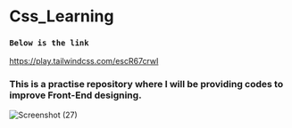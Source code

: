 # Css_Learning
### `Below is the link`
https://play.tailwindcss.com/escR67crwI

### This is a practise repository where I will be providing codes to improve Front-End designing.


![Screenshot (27)](https://github.com/Subhajit-Nandi/Css_Learning/assets/96835082/1a97b743-5c5a-4129-a8f7-2f54e58c461a)
